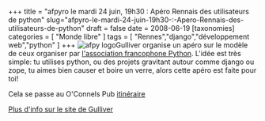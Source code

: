 +++
title = "afpyro le mardi 24 juin, 19h30 : Apéro Rennais des utilisateurs de python"
slug="afpyro-le-mardi-24-juin-19h30-:-Apero-Rennais-des-utilisateurs-de-python"
draft = false
date = 2008-06-19
[taxonomies]
categories = [ "Monde libre" ]
tags = [ "Rennes","django","développement web","python" ]
+++
<img src="/logos/afpy_logo.png" alt="afpy logo" />Gulliver organise un apéro sur le modèle de ceux organiser par [l'association francophone Python](http://afpy.org/).
L'idée est très simple: tu utilises python, ou des projets gravitant autour comme django ou zope, tu aimes bien causer et boire un verre, alors cette apéro est faite pour toi!

Cela se passe au O'Connels Pub [itinéraire](http://maps.google.fr/maps?f=l&hl=fr&geocode=&q=o%27connels&near=rennes&ie=UTF8&ll=48.111944,-1.680264&spn=0.008138,0.023389&t=h&z=16&iwloc=A)

[Plus d'info sur le site de Gulliver](http://gulliver.eu.org/wiki/Python/)